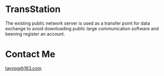 # TransStation
The existing public network server is used as a transfer point for data exchange to avoid downloading public large communication software and beening register an account.

# Contact Me
taynpg@163.com
